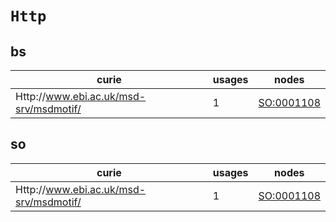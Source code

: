 # `Http`

## bs

| curie                                  |   usages | nodes                                           |
|----------------------------------------|----------|-------------------------------------------------|
| Http://www.ebi.ac.uk/msd-srv/msdmotif/ |        1 | [SO:0001108](https://bioregistry.io/SO:0001108) |

## so

| curie                                  |   usages | nodes                                           |
|----------------------------------------|----------|-------------------------------------------------|
| Http://www.ebi.ac.uk/msd-srv/msdmotif/ |        1 | [SO:0001108](https://bioregistry.io/SO:0001108) |

